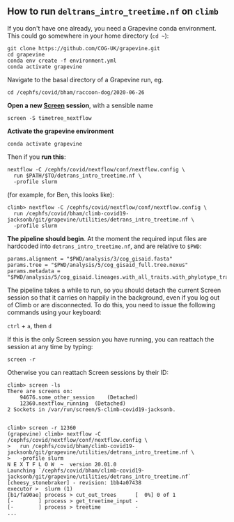 ## How to run `deltrans_intro_treetime.nf` on `climb`

If you don't have one already, you need a Grapevine conda environment. This could go somewhere in your home directory (`cd ~`):
```
git clone https://github.com/COG-UK/grapevine.git
cd grapevine
conda env create -f environment.yml
conda activate grapevine
```

Navigate to the basal directory of a Grapevine run, eg.

`cd /cephfs/covid/bham/raccoon-dog/2020-06-26`

**Open a new [Screen](https://linuxize.com/post/how-to-use-linux-screen/) session**, with a sensible name

`screen -S timetree_nextflow`

**Activate the grapevine environment**

`conda activate grapevine`

Then if you **run this**:

```
nextflow -C /cephfs/covid/nextflow/conf/nextflow.config \
  run $PATH/$TO/detrans_intro_treetime.nf \
  -profile slurm
```

(for example, for Ben, this looks like):

```
climb> nextflow -C /cephfs/covid/nextflow/conf/nextflow.config \
  run /cephfs/covid/bham/climb-covid19-jacksonb/git/grapevine/utilities/detrans_intro_treetime.nf \
  -profile slurm
```

**The pipeline should begin**. At the moment the required input files are hardcoded into `detrans_intro_treetime.nf`, and are relative to `$PWD`:

```
params.alignment = "$PWD/analysis/3/cog_gisaid.fasta"
params.tree = "$PWD/analysis/5/cog_gisaid_full.tree.nexus"
params.metadata = "$PWD/analysis/5/cog_gisaid.lineages.with_all_traits.with_phylotype_traits.csv"
```

The pipeline takes a while to run, so you should detach the current Screen session so that it carries on happily in the background, even if you log out of Climb or are disconnected. To do this, you need to issue the following commands using your keyboard:

`ctrl` + `a`, then `d`

If this is the only Screen session you have running, you can reattach the session at any time by typing:

`screen -r`

Otherwise you can reattach Screen sessions by their ID:

```
climb> screen -ls
There are screens on:
	94676.some_other_session	(Detached)
	12360.nextflow_running	(Detached)
2 Sockets in /var/run/screen/S-climb-covid19-jacksonb.


climb> screen -r 12360
(grapevine) climb> nextflow -C /cephfs/covid/nextflow/conf/nextflow.config \
>   run /cephfs/covid/bham/climb-covid19-jacksonb/git/grapevine/utilities/detrans_intro_treetime.nf \
>   -profile slurm
N E X T F L O W  ~  version 20.01.0
Launching `/cephfs/covid/bham/climb-covid19-jacksonb/git/grapevine/utilities/detrans_intro_treetime.nf` [cheesy_stonebraker] - revision: 1bb4a07438
executor >  slurm (1)
[b1/fa90ae] process > cut_out_trees      [  0%] 0 of 1
[-        ] process > get_treetime_input -
[-        ] process > treetime           -
...
```






